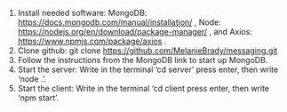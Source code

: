 1.	Install needed software: 
    MongoDB: https://docs.mongodb.com/manual/installation/ ,
    Node: https://nodejs.org/en/download/package-manager/ , and
    Axios: https://www.npmjs.com/package/axios .
2.	Clone github: git clone https://github.com/MelanieBrady/messaging.git
3.	Follow the instructions from the MongoDB link to start up MongoDB.
4.	Start the server: Write in the terminal ‘cd server’ press enter, then write ‘node .’.
5.	Start the client: Write in the terminal ‘cd client press enter, then write ‘npm start’.
